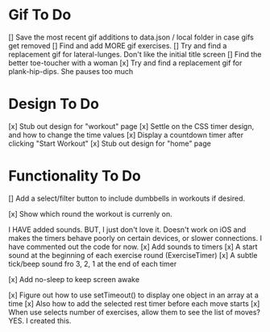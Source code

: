 # Gif To Do

[] Save the most recent gif additions to data.json / local folder in case gifs get removed
[] Find and add MORE gif exercises.
[] Try and find a replacement gif for lateral-lunges. Don't like the initial title screen
[] Find the better toe-toucher with a woman
[x] Try and find a replacement gif for plank-hip-dips. She pauses too much

# Design To Do

[x] Stub out design for "workout" page
[x] Settle on the CSS timer design, and how to change the time values
[x] Display a countdown timer after clicking "Start Workout"
[x] Stub out design for "home" page 

# Functionality To Do

[] Add a select/filter button to include dumbbells in workouts if desired.

[x] Show which round the workout is currenly on. 

I HAVE added sounds. BUT, I just don't love it. Doesn't work on iOS and makes the timers behave poorly on
certain devices, or slower connections. I have commented out the code for now.
[x] Add sounds to timers
    [x] A start sound at the beginning of each exercise round (ExerciseTimer)
    [x] A subtle tick/beep sound fro 3, 2, 1 at the end of each timer

[x] Add no-sleep to keep screen awake

[x] Figure out how to use setTimeout() to display one object in an array at a time
[x] Also how to add the selected rest timer before each move starts
[x] When use selects number of exercises, allow them to see the list of moves? YES. I created this.
